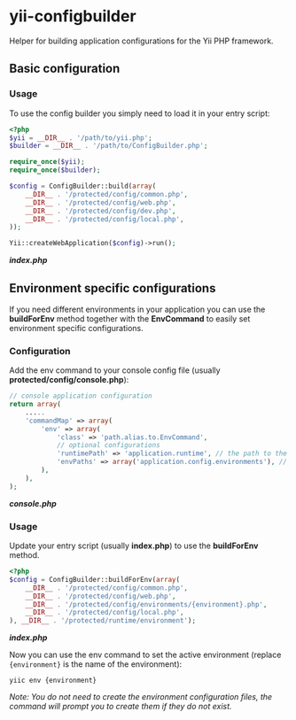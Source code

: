 yii-configbuilder
=================

Helper for building application configurations for the Yii PHP framework.

## Basic configuration

### Usage

To use the config builder you simply need to load it in your entry script:

```php
<?php
$yii = __DIR__ . '/path/to/yii.php';
$builder = __DIR__ . '/path/to/ConfigBuilder.php';

require_once($yii);
require_once($builder);

$config = ConfigBuilder::build(array(
    __DIR__ . '/protected/config/common.php',
    __DIR__ . '/protected/config/web.php',
    __DIR__ . '/protected/config/dev.php',
    __DIR__ . '/protected/config/local.php',
));

Yii::createWebApplication($config)->run();
```
***index.php***

## Environment specific configurations

If you need different environments in your application you can use the **buildForEnv** method together with the **EnvCommand** to easily set environment specific configurations.

### Configuration

Add the env command to your console config file (usually **protected/config/console.php**):

```php
// console application configuration
return array(
    .....
    'commandMap' => array(
        'env' => array(
            'class' => 'path.alias.to.EnvCommand',
            // optional configurations
            'runtimePath' => 'application.runtime', // the path to the application runtime folder
            'envPaths' => array('application.config.environments'), // the paths to application environment configs
        ),
    ),
);
```
***console.php***

### Usage

Update your entry script (usually **index.php**) to use the **buildForEnv** method.

```php
<?php
$config = ConfigBuilder::buildForEnv(array(
    __DIR__ . '/protected/config/common.php',
    __DIR__ . '/protected/config/web.php',
    __DIR__ . '/protected/config/environments/{environment}.php',
    __DIR__ . '/protected/config/local.php',
), __DIR__ . '/protected/runtime/environment');
```
***index.php***

Now you can use the env command to set the active environment (replace `{environment}` is the name of the environment):

```
yiic env {environment}
```

*Note: You do not need to create the environment configuration files, the command will prompt you to create them if they do not exist.*

